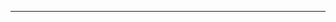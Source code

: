 ---
<ul id="issues">
</ul>
<script src="https://unpkg.com/axios/dist/axios.min.js"></script>
<script>
axios.get("https://api.github.com/codeforkobe/cfjs2017_bof").then(function(o){
	var url = "https://api.github.com/codeforkobe/cfjs2017_bof/issues?page=1&per_page="+o.data.open_issues_count;
	axios.get(url).then(function(o){
		var base = document.getElementById("issues");
		o.data.forEach(function(d){
			if(d.url){
				li = document.createElement("li");
				a = document.createElement("a");
				a.text = d.title;
				a.href = d.html_url;
				li.appendChild(a);
				base.appendChild(li);
			}
		});
	});
});
</script>

